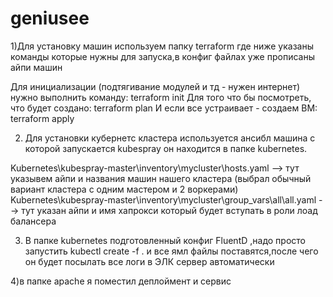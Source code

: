 # geniusee

1)Для установку машин используем папку terraform где ниже указаны команды которые нужны для запуска,в конфиг файлах уже прописаны айпи машин

Для инициализации (подтягивание модулей и тд - нужен интернет) нужно выполнить команду:
terraform init
Для того что бы посмотреть, что будет создано:
terraform plan
И если все устраивает - создаем ВМ:
terraform apply

2) Для установки кубернетс кластера используется ансибл машина с которой запускается kubespray он находится в папке kubernetes.

Kubernetes\kubespray-master\inventory\mycluster\hosts.yaml --> тут указывем айпи и названия машин нашего кластера (выбрал обычный вариант кластера с одним мастером и 2 воркерами)
Kubernetes\kubespray-master\inventory\mycluster\group_vars\all\all.yaml --> тут указан айпи и имя хапрокси который будет вступать в роли лоад балансера

3) В папке kubernetes подготовленный конфиг FluentD ,надо просто запустить kubectl create -f . и все ямл файлы поставятся,после чего он будет посылать все логи в ЭЛК сервер автоматически


4)в папке apache я поместил деплоймент и сервис 

 